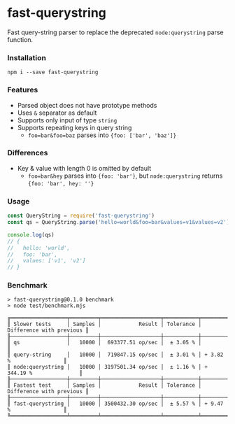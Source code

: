 # fast-querystring

Fast query-string parser to replace the deprecated `node:querystring` parse function.

### Installation

```
npm i --save fast-querystring
```

### Features

- Parsed object does not have prototype methods
- Uses `&` separator as default
- Supports only input of type `string`
- Supports repeating keys in query string
  - `foo=bar&foo=baz` parses into `{foo: ['bar', 'baz']}`

### Differences
- Key & value with length 0 is omitted by default
  - `foo=bar&hey` parses into `{foo: 'bar'}`, but `node:querystring` returns `{foo: 'bar', hey: ''}`

### Usage

```javascript
const QueryString = require('fast-querystring')
const qs = QueryString.parse('hello=world&foo=bar&values=v1&values=v2')

console.log(qs)
// {
//   hello: 'world',
//   foo: 'bar',
//   values: ['v1', 'v2']
// }
```

### Benchmark

```
> fast-querystring@0.1.0 benchmark
> node test/benchmark.mjs

╔══════════════════╤═════════╤═══════════════════╤═══════════╤══════════════════════════╗
║ Slower tests     │ Samples │            Result │ Tolerance │ Difference with previous ║
╟──────────────────┼─────────┼───────────────────┼───────────┼──────────────────────────╢
║ qs               │   10000 │  693377.51 op/sec │  ± 3.05 % │                          ║
║ query-string     │   10000 │  719847.15 op/sec │  ± 3.01 % │ + 3.82 %                 ║
║ node:querystring │   10000 │ 3197501.34 op/sec │  ± 1.16 % │ + 344.19 %               ║
╟──────────────────┼─────────┼───────────────────┼───────────┼──────────────────────────╢
║ Fastest test     │ Samples │            Result │ Tolerance │ Difference with previous ║
╟──────────────────┼─────────┼───────────────────┼───────────┼──────────────────────────╢
║ fast-querystring │   10000 │ 3500432.30 op/sec │  ± 5.57 % │ + 9.47 %                 ║
╚══════════════════╧═════════╧═══════════════════╧═══════════╧══════════════════════════╝
```
